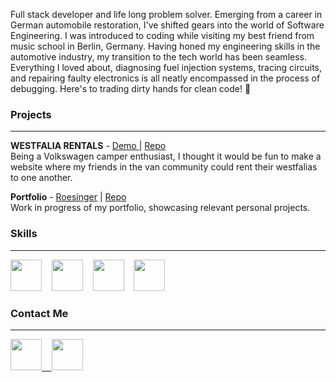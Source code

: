Full stack developer and life long problem solver. Emerging from a career in German automobile restoration, I've shifted gears into the world of Software Engineering. I was introduced to coding while visiting my best friend from music school in Berlin, Germany. Having honed my engineering skills in the automotive industry, my transition to the tech world has been seamless. Everything I loved about, diagnosing fuel injection systems, tracing circuits, and repairing faulty electronics is all neatly encompassed in the process of debugging. Here's to trading dirty hands for clean code! 🍻

### Projects

---

<strong>WESTFALIA RENTALS</strong> - <a href="https://www.loom.com/share/7f5f2c913b854e7d84dc7d44a838436d" target="_blank"/>Demo </a> | <a href="https://github.com/mroesinger/Westfalia-Rentals" target="_blank"/> Repo</a>
</br>Being a Volkswagen camper enthusiast, I thought it would be fun to make a website where my friends in the van community could rent their westfalias to one another.

<strong>Portfolio</strong> - <a href="roesinger.dev" target="_blank"/>Roesinger</a> | <a href="https://github.com/mroesinger/portfolio" target="_blank"/> Repo</a>
</br>Work in progress of my portfolio, showcasing relevant personal projects.

### Skills

---

<img src="https://cdn.jsdelivr.net/gh/devicons/devicon/icons/javascript/javascript-original.svg" style="width: 50px; height:auto;" />&nbsp;&nbsp;&nbsp;&nbsp;<img src="https://cdn.jsdelivr.net/gh/devicons/devicon/icons/react/react-original.svg" style="width: 50px; height:auto;"/>&nbsp;&nbsp;&nbsp;&nbsp;<img src="https://cdn.jsdelivr.net/gh/devicons/devicon/icons/ruby/ruby-original.svg" style="width: 50px; height:auto;"/>&nbsp;&nbsp;&nbsp;&nbsp;<img src="https://cdn.jsdelivr.net/gh/devicons/devicon/icons/rails/rails-original-wordmark.svg" style="width: 50px; height:auto;"/>&nbsp;&nbsp;&nbsp;&nbsp;

### Contact Me

---

<a href="https://www.linkedin.com/in/michael-roesinger" target="_blank"><img src="https://cdn.jsdelivr.net/gh/devicons/devicon/icons/linkedin/linkedin-original.svg" style="width: 50px; height:auto;"/>&nbsp;&nbsp;&nbsp;&nbsp;<a href="mailto:mroesinger@gmail.com?subject=subject text" ><img src="https://cdn.jsdelivr.net/gh/devicons/devicon/icons/google/google-original.svg" style="width: 50px; height:auto;"/>

